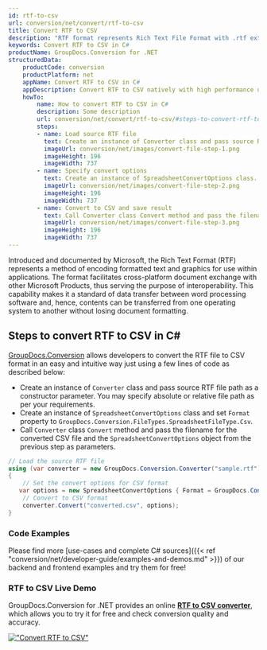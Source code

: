 ```yaml
---
id: rtf-to-csv
url: conversion/net/convert/rtf-to-csv
title: Convert RTF to CSV
description: "RTF format represents Rich Text File Format with .rtf extension. Learn how to convert RTF to CSV file programmatically in C# language using GroupDocs.Conversion for .NET library."
keywords: Convert RTF to CSV in C#
productName: GroupDocs.Conversion for .NET
structuredData:
    productCode: conversion
    productPlatform: net
    appName: Convert RTF to CSV in C#
    appDescription: Convert RTF to CSV natively with high performance using C# language and server side GroupDocs.Conversion for .NET APIs, without the use of any software like Microsoft or Open Office.
    howTo:
        name: How to convert RTF to CSV in C# 
        description: Some description
        url: conversion/net/convert/rtf-to-csv/#steps-to-convert-rtf-to-csv-in-c
        steps:
        - name: Load source RTF file 
          text: Create an instance of Converter class and pass source RTF file path as a constructor parameter. You may specify absolute or relative file path as per your requirements. 
          imageUrl: conversion/net/images/convert-file-step-1.png
          imageHeight: 196
          imageWidth: 737
        - name: Specify convert options 
          text: Create an instance of SpreadsheetConvertOptions class.
          imageUrl: conversion/net/images/convert-file-step-2.png
          imageHeight: 196
          imageWidth: 737
        - name: Convert to CSV and save result 
          text: Call Converter class Convert method and pass the filename for the converted HTML file and the SpreadsheetConvertOptions object from the previous step as parameters.
          imageUrl: conversion/net/images/convert-file-step-3.png
          imageHeight: 196
          imageWidth: 737
---
```


Introduced and documented by Microsoft, the Rich Text Format (RTF) represents a method of encoding formatted text and graphics for use within applications. The format facilitates cross-platform document exchange with other Microsoft Products, thus serving the purpose of interoperability. This capability makes it a standard of data transfer between word processing software and, hence, contents can be transferred from one operating system to another without losing document formatting.

## Steps to convert RTF to CSV in C#

[GroupDocs.Conversion](https://products.groupdocs.com/conversion/net) allows developers to convert the RTF file to CSV format in an easy and intuitive way just using a few lines of code as described below:

* Create an instance of `Converter` class and pass source RTF file path as a constructor parameter. You may specify absolute or relative file path as per your requirements. 
* Create an instance of `SpreadsheetConvertOptions` class and set `Format` property to `GroupDocs.Conversion.FileTypes.SpreadsheetFileType.Csv`.
* Call `Converter` class `Convert` method and pass the filename for the converted CSV file and the `SpreadsheetConvertOptions` object from the previous step as parameters.

```csharp
// Load the source RTF file
using (var converter = new GroupDocs.Conversion.Converter("sample.rtf"))
{
    // Set the convert options for CSV format
   var options = new SpreadsheetConvertOptions { Format = GroupDocs.Conversion.FileTypes.SpreadsheetFileType.Csv };
    // Convert to CSV format
    converter.Convert("converted.csv", options);
}
```

### Code Examples

Please find more [use-cases and complete C# sources]({{< ref "conversion/net/developer-guide/examples-and-demos.md" >}}) of our backend and frontend examples and try them for free!

### RTF to CSV Live Demo

GroupDocs.Conversion for .NET provides an online [**RTF to CSV converter**](https://products.groupdocs.app/conversion/rtf-to-csv), which allows you to try it for free and check conversion quality and accuracy.

[!["Convert RTF to CSV"](conversion/net/images/convert-to-csv/convert-rtf-to-csv.png)](https://products.groupdocs.app/conversion/rtf-to-csv)